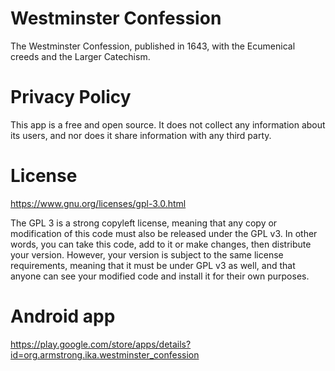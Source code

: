 # Westminster Confession

The Westminster Confession, published in 1643, with the Ecumenical creeds and the Larger Catechism.

# Privacy Policy

This app is a free and open source. It does not collect any information about its users, and nor does it share information with any third party.

# License

https://www.gnu.org/licenses/gpl-3.0.html

The GPL 3 is a strong copyleft license, meaning that any copy or modification of this code must also be released under the GPL v3. In other words, you can take this code, add to it or make changes, then distribute your version. However, your version is subject to the same license requirements, meaning that it must be under GPL v3  as well, and that anyone can see your modified code and install it for their own purposes.

# Android app

https://play.google.com/store/apps/details?id=org.armstrong.ika.westminster_confession




